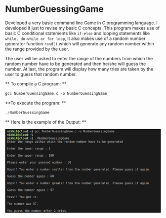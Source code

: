 # NumberGuessingGame

Developed a very basic command line Game in C programming language. I developed it just to revise my basic C concepts. 
This program makes use of basic C conditional statements like ```if-else``` and looping statements like ```while, do-while or for loop```, It also makes use of a random number generator function ```rand()``` which will generate any random number within the range provided by the user.

The user will be asked to enter the range of the numbers from which the random number have to be generated and then he/she will guess the number. At last, the program will display how many tries are taken by the user to guess that random number.

** To compile a C program: **
```c
gcc NumberGuessingGame.c -o NumberGuessingGame
```

**To execute the program: **
```c
./NumberGuessingGame
```


** Here is the example of the Output: **

![](Output/Example.png)
